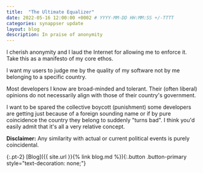 ```yaml
---
title:  "The Ultimate Equalizer"
date: 2022-05-16 12:00:00 +0002 # YYYY-MM-DD HH:MM:SS +/-TTTT
categories: synappser update
layout: blog
description: In praise of anonymity
---
```


I cherish anonymity and I laud the Internet for allowing me to enforce it. Take this as a manifesto of my core ethos.

I want my users to judge me by the quality of my software not by me belonging to a specific country.

Most developers I know are broad-minded and tolerant. Their (often liberal) opinions do not necessarily align with those of their country's government.

I want to be spared the collective boycott (punishment) some developers are getting just because of a foreign sounding name or if by pure coincidence the country they belong to suddenly "turns bad". I think you'd easily admit that it's all a very relative concept.

**Disclaimer:** Any similarity with actual or current political events is purely coincidental.

{:.pt-2}
[Blog]({{ site.url }}{% link blog.md %}){:.button .button-primary style="text-decoration: none;"}
